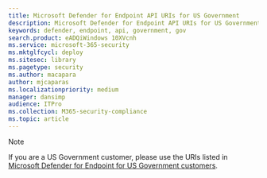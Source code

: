 ```yaml
---
title: Microsoft Defender for Endpoint API URIs for US Government
description: Microsoft Defender for Endpoint API URIs for US Government
keywords: defender, endpoint, api, government, gov
search.product: eADQiWindows 10XVcnh
ms.service: microsoft-365-security
ms.mktglfcycl: deploy
ms.sitesec: library
ms.pagetype: security
ms.author: macapara
author: mjcaparas
ms.localizationpriority: medium
manager: dansimp
audience: ITPro
ms.collection: M365-security-compliance 
ms.topic: article
---
```


> [!NOTE]
> If you are a US Government customer, please use the URIs listed in [Microsoft Defender for Endpoint for US Government customers](/microsoft-365/security/defender-endpoint/gov#api).
